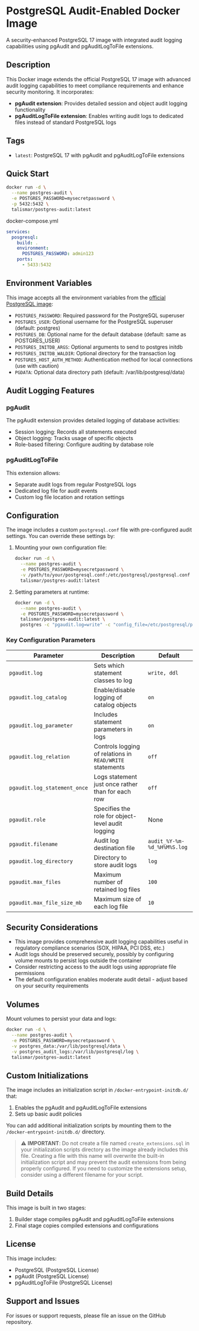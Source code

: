 # PostgreSQL Audit-Enabled Docker Image

A security-enhanced PostgreSQL 17 image with integrated audit logging capabilities using pgAudit and pgAuditLogToFile extensions.

## Description

This Docker image extends the official PostgreSQL 17 image with advanced audit logging capabilities to meet compliance requirements and enhance security monitoring. It incorporates:

- **pgAudit extension**: Provides detailed session and object audit logging functionality
- **pgAuditLogToFile extension**: Enables writing audit logs to dedicated files instead of standard PostgreSQL logs

## Tags

- `latest`: PostgreSQL 17 with pgAudit and pgAuditLogToFile extensions

## Quick Start

```bash
docker run -d \
  --name postgres-audit \
  -e POSTGRES_PASSWORD=mysecretpassword \
  -p 5432:5432 \
  talismar/postgres-audit:latest
```

docker-compose.yml

```yml
services:
  posgresql:
    build: .
    environment:
      POSTGRES_PASSWORD: admin123
    ports:
      - 5433:5432
```

## Environment Variables

This image accepts all the environment variables from the [official PostgreSQL image](https://hub.docker.com/_/postgres):

- `POSTGRES_PASSWORD`: Required password for the PostgreSQL superuser
- `POSTGRES_USER`: Optional username for the PostgreSQL superuser (default: postgres)
- `POSTGRES_DB`: Optional name for the default database (default: same as POSTGRES_USER)
- `POSTGRES_INITDB_ARGS`: Optional arguments to send to postgres initdb
- `POSTGRES_INITDB_WALDIR`: Optional directory for the transaction log
- `POSTGRES_HOST_AUTH_METHOD`: Authentication method for local connections (use with caution)
- `PGDATA`: Optional data directory path (default: /var/lib/postgresql/data)

## Audit Logging Features

### pgAudit

The pgAudit extension provides detailed logging of database activities:

- Session logging: Records all statements executed
- Object logging: Tracks usage of specific objects
- Role-based filtering: Configure auditing by database role

### pgAuditLogToFile

This extension allows:

- Separate audit logs from regular PostgreSQL logs
- Dedicated log file for audit events
- Custom log file location and rotation settings

## Configuration

The image includes a custom `postgresql.conf` file with pre-configured audit settings. You can override these settings by:

1. Mounting your own configuration file:
   ```bash
   docker run -d \
     --name postgres-audit \
     -e POSTGRES_PASSWORD=mysecretpassword \
     -v /path/to/your/postgresql.conf:/etc/postgresql/postgresql.conf \
     talismar/postgres-audit:latest
   ```

2. Setting parameters at runtime:
   ```bash
   docker run -d \
     --name postgres-audit \
     -e POSTGRES_PASSWORD=mysecretpassword \
     talismar/postgres-audit:latest \
     postgres -c "pgaudit.log=write" -c "config_file=/etc/postgresql/postgresql.conf"
   ```

### Key Configuration Parameters

| Parameter | Description | Default |
|-----------|-------------|---------|
| `pgaudit.log` | Sets which statement classes to log | `write, ddl` |
| `pgaudit.log_catalog` | Enable/disable logging of catalog objects | `on` |
| `pgaudit.log_parameter` | Includes statement parameters in logs | `on` |
| `pgaudit.log_relation` | Controls logging of relations in `READ/WRITE` statements | `off` |
| `pgaudit.log_statement_once` | Logs statement just once rather than for each row | `off` |
| `pgaudit.role` | Specifies the role for object-level audit logging | None |
| `pgaudit.filename` | Audit log destination file | `audit_%Y-%m-%d_%H%M%S.log` |
| `pgaudit.log_directory` | Directory to store audit logs | `log` |
| `pgaudit.max_files` | Maximum number of retained log files | `100` |
| `pgaudit.max_file_size_mb` | Maximum size of each log file | `10` |

## Security Considerations

- This image provides comprehensive audit logging capabilities useful in regulatory compliance scenarios (SOX, HIPAA, PCI DSS, etc.)
- Audit logs should be preserved securely, possibly by configuring volume mounts to persist logs outside the container
- Consider restricting access to the audit logs using appropriate file permissions
- The default configuration enables moderate audit detail - adjust based on your security requirements

## Volumes

Mount volumes to persist your data and logs:

```bash
docker run -d \
  --name postgres-audit \
  -e POSTGRES_PASSWORD=mysecretpassword \
  -v postgres_data:/var/lib/postgresql/data \
  -v postgres_audit_logs:/var/lib/postgresql/log \
  talismar/postgres-audit:latest
```

## Custom Initializations

The image includes an initialization script in `/docker-entrypoint-initdb.d/` that:
1. Enables the pgAudit and pgAuditLogToFile extensions
2. Sets up basic audit policies

You can add additional initialization scripts by mounting them to the `/docker-entrypoint-initdb.d/` directory.

> ⚠️ **IMPORTANT**: Do not create a file named `create_extensions.sql` in your initialization scripts directory as the image already includes this file. Creating a file with this name will overwrite the built-in initialization script and may prevent the audit extensions from being properly configured. If you need to customize the extensions setup, consider using a different filename for your script.

## Build Details

This image is built in two stages:
1. Builder stage compiles pgAudit and pgAuditLogToFile extensions
2. Final stage copies compiled extensions and configurations

## License

This image includes:
- PostgreSQL (PostgreSQL License)
- pgAudit (PostgreSQL License)
- pgAuditLogToFile (PostgreSQL License)

## Support and Issues

For issues or support requests, please file an issue on the GitHub repository.
